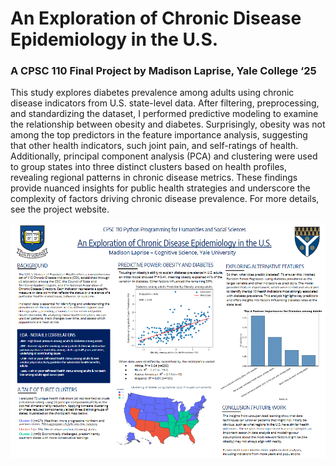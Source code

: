# An Exploration of Chronic Disease Epidemiology in the U.S.
### A CPSC 110 Final Project by Madison Laprise, Yale College ‘25
This study explores diabetes prevalence among adults using chronic disease indicators from U.S. state-level data. After filtering, preprocessing, and standardizing the dataset, I performed predictive modeling to examine the relationship between obesity and diabetes. Surprisingly, obesity was not among the top predictors in the feature importance analysis, suggesting that other health indicators, such joint pain, and self-ratings of health. Additionally, principal component analysis (PCA) and clustering were used to group states into three distinct clusters based on health profiles, revealing regional patterns in chronic disease metrics. These findings provide nuanced insights for public health strategies and underscore the complexity of factors driving chronic disease prevalence. For more details, see the project website. 

![](poster.png)
